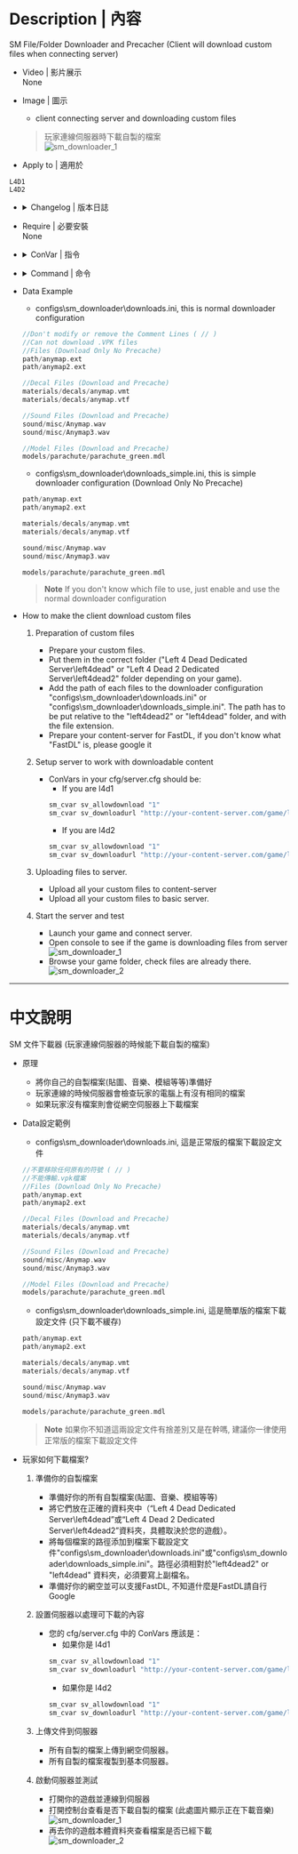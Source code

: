 # Description | 內容
SM File/Folder Downloader and Precacher
(Client will download custom files when connecting server)

* Video | 影片展示
<br/>None

* Image | 圖示
	* client connecting server and downloading custom files
	> 玩家連線伺服器時下載自製的檔案
	<br/>![sm_downloader_1](image/sm_downloader_1.jpg)

* Apply to | 適用於
```
L4D1
L4D2
```


* <details><summary>Changelog | 版本日誌</summary>

    * 1.7 (2022-11-16)
	    * Remake Code
		* Auto-generate cfg

    * v1.4
	    * [original plugin by berni](https://forums.alliedmods.net/showthread.php?t=69502)
</details>

* Require | 必要安裝
<br/>None

* <details><summary>ConVar | 指令</summary>

    * cfg/sourcemod/map-decals.cfg
	```php
	// (Download & Precache) Full path of the normal downloader configuration to load. 
	// IE: configs/sm_downloader/downloads.ini
	sm_downloader_config "configs/sm_downloader/downloads.ini"

	// 0=Plugin off, 1=Plugin on.
	sm_downloader_enabled "1"

	// If 1, Enable normal downloader file.
	sm_downloader_normal "1"

	// If 1, Enable simple downloader file.
	sm_downloader_simple "0"

	// (Download Only No Precache) Full path of the simple downloader configuration to load. 
	// IE: configs/sm_downloader/downloads_simple.ini
	sm_simple_downloader_config "configs/sm_downloader/downloads_simple.ini"
	```
</details>

* <details><summary>Command | 命令</summary>

	None
</details>

* Data Example
	* configs\sm_downloader\downloads.ini, this is normal downloader configuration
	```php
	//Don't modify or remove the Comment Lines ( // )
	//Can not download .VPK files 
	//Files (Download Only No Precache)
	path/anymap.ext
	path/anymap2.ext

	//Decal Files (Download and Precache)
	materials/decals/anymap.vmt
	materials/decals/anymap.vtf

	//Sound Files (Download and Precache)
	sound/misc/Anymap.wav
	sound/misc/Anymap3.wav

	//Model Files (Download and Precache)
	models/parachute/parachute_green.mdl
	```

	* configs\sm_downloader\downloads_simple.ini, this is simple downloader configuration (Download Only No Precache)
	```php
	path/anymap.ext
	path/anymap2.ext

	materials/decals/anymap.vmt
	materials/decals/anymap.vtf

	sound/misc/Anymap.wav
	sound/misc/Anymap3.wav

	models/parachute/parachute_green.mdl
	```

	> __Note__ If you don't know which file to use, just enable and use the normal downloader configuration

* How to make the client download custom files
	1. Preparation of custom files
		* Prepare your custom files.
		* Put them in the correct folder ("Left 4 Dead Dedicated Server\left4dead" or "Left 4 Dead 2 Dedicated Server\left4dead2" folder depending on your game).
		* Add the path of each files to the downloader configuration "configs\sm_downloader\downloads.ini" or "configs\sm_downloader\downloads_simple.ini". The path has to be put relative to the "left4dead2" or "left4dead" folder, and with the file extension.
		* Prepare your content-server for FastDL, if you don't know what "FastDL" is, please google it

	2. Setup server to work with downloadable content
		* ConVars in your cfg/server.cfg should be:
			* If you are l4d1
			```php
			sm_cvar sv_allowdownload "1"
			sm_cvar sv_downloadurl "http://your-content-server.com/game/left4dead/"
			```
			* If you are l4d2
			```php
			sm_cvar sv_allowdownload "1"
			sm_cvar sv_downloadurl "http://your-content-server.com/game/left4dead2"	
			```

	3. Uploading files to server.
		* Upload all your custom files to content-server
		* Upload all your custom files to basic server.

	4. Start the server and test
		* Launch your game and connect server. 
		* Open console to see if the game is downloading files from server
		<br/>![sm_downloader_1](image/sm_downloader_1.jpg)
		* Browse your game folder, check files are already there.
		<br/>![sm_downloader_2](image/sm_downloader_2.jpg)

- - - -
# 中文說明
SM 文件下載器 (玩家連線伺服器的時候能下載自製的檔案)

* 原理
	* 將你自己的自製檔案(貼圖、音樂、模組等等)準備好
    * 玩家連線的時候伺服器會檢查玩家的電腦上有沒有相同的檔案
	* 如果玩家沒有檔案則會從網空伺服器上下載檔案

* Data設定範例
	* configs\sm_downloader\downloads.ini, 這是正常版的檔案下載設定文件
	```php
	//不要移除任何原有的符號 ( // )
	//不能傳輸.vpk檔案
	//Files (Download Only No Precache)
	path/anymap.ext
	path/anymap2.ext

	//Decal Files (Download and Precache)
	materials/decals/anymap.vmt
	materials/decals/anymap.vtf

	//Sound Files (Download and Precache)
	sound/misc/Anymap.wav
	sound/misc/Anymap3.wav

	//Model Files (Download and Precache)
	models/parachute/parachute_green.mdl
	```

	* configs\sm_downloader\downloads_simple.ini, 這是簡單版的檔案下載設定文件 (只下載不緩存)
	```php
	path/anymap.ext
	path/anymap2.ext

	materials/decals/anymap.vmt
	materials/decals/anymap.vtf

	sound/misc/Anymap.wav
	sound/misc/Anymap3.wav

	models/parachute/parachute_green.mdl
	```

	> __Note__ 如果你不知道這兩設定文件有捨差別又是在幹嗎, 建議你一律使用正常版的檔案下載設定文件

* 玩家如何下載檔案?
	1. 準備你的自製檔案
		* 準備好你的所有自製檔案(貼圖、音樂、模組等等)
		* 將它們放在正確的資料夾中（“Left 4 Dead Dedicated Server\left4dead”或“Left 4 Dead 2 Dedicated Server\left4dead2”資料夾，具體取決於您的遊戲）。
		* 將每個檔案的路徑添加到檔案下載設定文件"configs\sm_downloader\downloads.ini"或"configs\sm_downloader\downloads_simple.ini"。路徑必須相對於"left4dead2" or "left4dead" 資料夾，必須要寫上副檔名。
		* 準備好你的網空並可以支援FastDL, 不知道什麼是FastDL請自行Google
		
	2. 設置伺服器以處理可下載的內容
		* 您的 cfg/server.cfg 中的 ConVars 應該是：
			* 如果你是 l4d1
			```php
			sm_cvar sv_allowdownload "1"
			sm_cvar sv_downloadurl "http://your-content-server.com/game/left4dead/"
			```
			* 如果你是 l4d2
			```php
			sm_cvar sv_allowdownload "1"
			sm_cvar sv_downloadurl "http://your-content-server.com/game/left4dead2"	
			```
		
	3. 上傳文件到伺服器
		* 所有自製的檔案上傳到網空伺服器。
		* 所有自製的檔案複製到基本伺服器。
		
	4. 啟動伺服器並測試
		* 打開你的遊戲並連線到伺服器
		* 打開控制台查看是否下載自製的檔案 (此處圖片顯示正在下載音樂)
		<br/>![sm_downloader_1](image/sm_downloader_1.jpg)
		* 再去你的遊戲本體資料夾查看檔案是否已經下載 
		<br/>![sm_downloader_2](image/sm_downloader_2.jpg)
